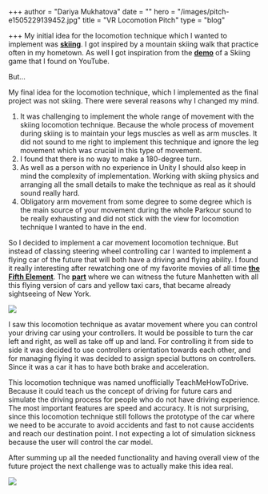 +++
author = "Dariya Mukhatova"
date = ""
hero = "/images/pitch-e1505229139452.jpg"
title = "VR Locomotion Pitch"
type = "blog"

+++
My initial idea for the locomotion technique which I wanted to implement was [**skiing**](https://drive.google.com/file/d/1SEJKd4w7FolLSJmBBUw7AIw2vWkmVanv/view?usp=sharing). I got inspired by a mountain skiing walk that practice often in my hometown. As well I got inspiration from the [**demo**](https://www.youtube.com/watch?v=9EQ3ZR57O6w) of a Skiing game that I found on YouTube. 

But...

My final idea for the locomotion technique, which I implemented as the final project was not skiing. There were several reasons why I changed my mind. 

1. It was challenging to implement the whole range of movement with the skiing locomotion technique. Because the whole process of movement during skiing is to maintain your legs muscles as well as arm muscles. It did not sound to me right to implement this technique and ignore the leg movement which was crucial in this type of movement. 
2. I found that there is no way to make a 180-degree turn.
3. As well as a person with no experience in Unity I should also keep in mind the complexity of implementation. Working with skiing physics and arranging all the small details to make the technique as real as it should sound really hard.
4. Obligatory arm movement from some degree to some degree which is the main source of your movement during the whole Parkour sound to be really exhausting and did not stick with the view for locomotion technique I wanted to have in the end. 

So I decided to implement a car movement locomotion technique. But instead of classing steering wheel controlling car I wanted to implement a flying car of the future that will both have a driving and flying ability. I found it really interesting after rewatching one of my favorite movies of all time [**the Fifth Element**](https://www.imdb.com/title/tt0119116/). The [**part**](https://www.youtube.com/watch?v=24bRtzwK4rY) where we can witness the future Manhetten with all this flying version of cars and yellow taxi cars, that became already sightseeing of New York. 

![](/images/flying-car1.jpg)

I saw this locomotion technique as avatar movement where you can control your driving car using your controllers. It would be possible to turn the car left and right, as well as take off up and land. For controlling it from side to side it was decided to use controllers orientation towards each other, and for managing flying it was decided to assign special buttons on controllers. Since it was a car it has to have both brake and acceleration. 

This locomotion technique was named unofficially TeachMeHowToDrive. Because it could teach us the concept of driving for future cars and simulate the driving process for people who do not have driving experience. The most important features are speed and accuracy. It is not surprising, since this locomotion technique still follows the prototype of the car where we need to be accurate to avoid accidents and fast to not cause accidents and reach our destination point. I not expecting a lot of simulation sickness because the user will control the car model.

After summing up all the needed functionality and having overall view of the future project the next challenge was to actually make this idea real. 

![](/images/tf4z0z8x7mr61.jpg)